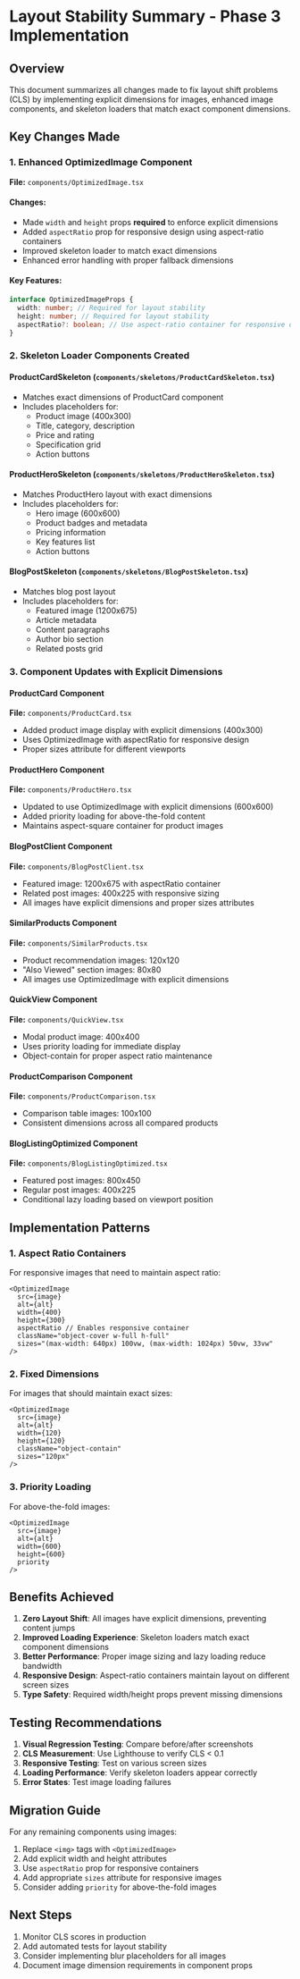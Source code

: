 # Layout Stability Summary - Phase 3 Implementation

## Overview
This document summarizes all changes made to fix layout shift problems (CLS) by implementing explicit dimensions for images, enhanced image components, and skeleton loaders that match exact component dimensions.

## Key Changes Made

### 1. Enhanced OptimizedImage Component
**File:** `components/OptimizedImage.tsx`

#### Changes:
- Made `width` and `height` props **required** to enforce explicit dimensions
- Added `aspectRatio` prop for responsive design using aspect-ratio containers
- Improved skeleton loader to match exact dimensions
- Enhanced error handling with proper fallback dimensions

#### Key Features:
```typescript
interface OptimizedImageProps {
  width: number; // Required for layout stability
  height: number; // Required for layout stability
  aspectRatio?: boolean; // Use aspect-ratio container for responsive design
}
```

### 2. Skeleton Loader Components Created

#### ProductCardSkeleton (`components/skeletons/ProductCardSkeleton.tsx`)
- Matches exact dimensions of ProductCard component
- Includes placeholders for:
  - Product image (400x300)
  - Title, category, description
  - Price and rating
  - Specification grid
  - Action buttons

#### ProductHeroSkeleton (`components/skeletons/ProductHeroSkeleton.tsx`)
- Matches ProductHero layout with exact dimensions
- Includes placeholders for:
  - Hero image (600x600)
  - Product badges and metadata
  - Pricing information
  - Key features list
  - Action buttons

#### BlogPostSkeleton (`components/skeletons/BlogPostSkeleton.tsx`)
- Matches blog post layout
- Includes placeholders for:
  - Featured image (1200x675)
  - Article metadata
  - Content paragraphs
  - Author bio section
  - Related posts grid

### 3. Component Updates with Explicit Dimensions

#### ProductCard Component
**File:** `components/ProductCard.tsx`
- Added product image display with explicit dimensions (400x300)
- Uses OptimizedImage with aspectRatio for responsive design
- Proper sizes attribute for different viewports

#### ProductHero Component
**File:** `components/ProductHero.tsx`
- Updated to use OptimizedImage with explicit dimensions (600x600)
- Added priority loading for above-the-fold content
- Maintains aspect-square container for product images

#### BlogPostClient Component
**File:** `components/BlogPostClient.tsx`
- Featured image: 1200x675 with aspectRatio container
- Related post images: 400x225 with responsive sizing
- All images have explicit dimensions and proper sizes attributes

#### SimilarProducts Component
**File:** `components/SimilarProducts.tsx`
- Product recommendation images: 120x120
- "Also Viewed" section images: 80x80
- All images use OptimizedImage with explicit dimensions

#### QuickView Component
**File:** `components/QuickView.tsx`
- Modal product image: 400x400
- Uses priority loading for immediate display
- Object-contain for proper aspect ratio maintenance

#### ProductComparison Component
**File:** `components/ProductComparison.tsx`
- Comparison table images: 100x100
- Consistent dimensions across all compared products

#### BlogListingOptimized Component
**File:** `components/BlogListingOptimized.tsx`
- Featured post images: 800x450
- Regular post images: 400x225
- Conditional lazy loading based on viewport position

## Implementation Patterns

### 1. Aspect Ratio Containers
For responsive images that need to maintain aspect ratio:
```tsx
<OptimizedImage
  src={image}
  alt={alt}
  width={400}
  height={300}
  aspectRatio // Enables responsive container
  className="object-cover w-full h-full"
  sizes="(max-width: 640px) 100vw, (max-width: 1024px) 50vw, 33vw"
/>
```

### 2. Fixed Dimensions
For images that should maintain exact sizes:
```tsx
<OptimizedImage
  src={image}
  alt={alt}
  width={120}
  height={120}
  className="object-contain"
  sizes="120px"
/>
```

### 3. Priority Loading
For above-the-fold images:
```tsx
<OptimizedImage
  src={image}
  alt={alt}
  width={600}
  height={600}
  priority
/>
```

## Benefits Achieved

1. **Zero Layout Shift**: All images have explicit dimensions, preventing content jumps
2. **Improved Loading Experience**: Skeleton loaders match exact component dimensions
3. **Better Performance**: Proper image sizing and lazy loading reduce bandwidth
4. **Responsive Design**: Aspect-ratio containers maintain layout on different screen sizes
5. **Type Safety**: Required width/height props prevent missing dimensions

## Testing Recommendations

1. **Visual Regression Testing**: Compare before/after screenshots
2. **CLS Measurement**: Use Lighthouse to verify CLS < 0.1
3. **Responsive Testing**: Test on various screen sizes
4. **Loading Performance**: Verify skeleton loaders appear correctly
5. **Error States**: Test image loading failures

## Migration Guide

For any remaining components using images:

1. Replace `<img>` tags with `<OptimizedImage>`
2. Add explicit width and height attributes
3. Use `aspectRatio` prop for responsive containers
4. Add appropriate `sizes` attribute for responsive images
5. Consider adding `priority` for above-the-fold images

## Next Steps

1. Monitor CLS scores in production
2. Add automated tests for layout stability
3. Consider implementing blur placeholders for all images
4. Document image dimension requirements in component props